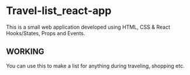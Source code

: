 # Travel-list_react-app
This is a small web application developed using HTML, CSS & React Hooks/States, Props and Events.

## WORKING
You can use this to make a list for anything during traveling, shopping etc. 
